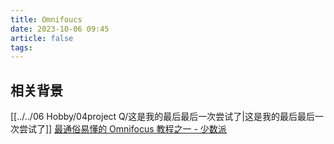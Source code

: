 ```yaml
---
title: Omnifoucs
date: 2023-10-06 09:45
article: false
tags:
---
```

## 相关背景
[[../../06 Hobby/04project Q/这是我的最后最后一次尝试了|这是我的最后最后一次尝试了]]
[最通俗易懂的 Omnifocus 教程之一 - 少数派](https://sspai.com/post/76671)
